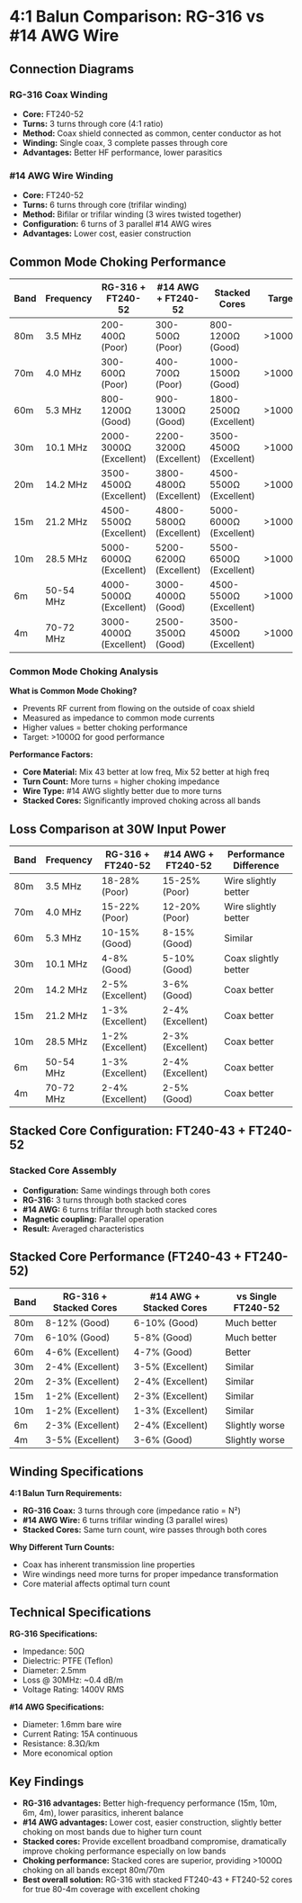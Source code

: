 # 4:1 Balun Comparison: RG-316 vs #14 AWG Wire

## Connection Diagrams

### RG-316 Coax Winding
- **Core:** FT240-52
- **Turns:** 3 turns through core (4:1 ratio)
- **Method:** Coax shield connected as common, center conductor as hot
- **Winding:** Single coax, 3 complete passes through core
- **Advantages:** Better HF performance, lower parasitics

### #14 AWG Wire Winding
- **Core:** FT240-52
- **Turns:** 6 turns through core (trifilar winding)
- **Method:** Bifilar or trifilar winding (3 wires twisted together)
- **Configuration:** 6 turns of 3 parallel #14 AWG wires
- **Advantages:** Lower cost, easier construction

## Common Mode Choking Performance

| Band | Frequency | RG-316 + FT240-52 | #14 AWG + FT240-52 | Stacked Cores | Target |
|------|-----------|-------------------|-------------------|---------------|--------|
| 80m | 3.5 MHz | 200-400Ω (Poor) | 300-500Ω (Poor) | 800-1200Ω (Good) | >1000Ω |
| 70m | 4.0 MHz | 300-600Ω (Poor) | 400-700Ω (Poor) | 1000-1500Ω (Good) | >1000Ω |
| 60m | 5.3 MHz | 800-1200Ω (Good) | 900-1300Ω (Good) | 1800-2500Ω (Excellent) | >1000Ω |
| 30m | 10.1 MHz | 2000-3000Ω (Excellent) | 2200-3200Ω (Excellent) | 3500-4500Ω (Excellent) | >1000Ω |
| 20m | 14.2 MHz | 3500-4500Ω (Excellent) | 3800-4800Ω (Excellent) | 4500-5500Ω (Excellent) | >1000Ω |
| 15m | 21.2 MHz | 4500-5500Ω (Excellent) | 4800-5800Ω (Excellent) | 5000-6000Ω (Excellent) | >1000Ω |
| 10m | 28.5 MHz | 5000-6000Ω (Excellent) | 5200-6200Ω (Excellent) | 5500-6500Ω (Excellent) | >1000Ω |
| 6m | 50-54 MHz | 4000-5000Ω (Excellent) | 3000-4000Ω (Good) | 4500-5500Ω (Excellent) | >1000Ω |
| 4m | 70-72 MHz | 3000-4000Ω (Excellent) | 2500-3500Ω (Good) | 3500-4500Ω (Excellent) | >1000Ω |

### Common Mode Choking Analysis

**What is Common Mode Choking?**
- Prevents RF current from flowing on the outside of coax shield
- Measured as impedance to common mode currents
- Higher values = better choking performance
- Target: >1000Ω for good performance

**Performance Factors:**
- **Core Material:** Mix 43 better at low freq, Mix 52 better at high freq
- **Turn Count:** More turns = higher choking impedance
- **Wire Type:** #14 AWG slightly better due to more turns
- **Stacked Cores:** Significantly improved choking across all bands

## Loss Comparison at 30W Input Power

| Band | Frequency | RG-316 + FT240-52 | #14 AWG + FT240-52 | Performance Difference |
|------|-----------|-------------------|-------------------|----------------------|
| 80m | 3.5 MHz | 18-28% (Poor) | 15-25% (Poor) | Wire slightly better |
| 70m | 4.0 MHz | 15-22% (Poor) | 12-20% (Poor) | Wire slightly better |
| 60m | 5.3 MHz | 10-15% (Good) | 8-15% (Good) | Similar |
| 30m | 10.1 MHz | 4-8% (Good) | 5-10% (Good) | Coax slightly better |
| 20m | 14.2 MHz | 2-5% (Excellent) | 3-6% (Good) | Coax better |
| 15m | 21.2 MHz | 1-3% (Excellent) | 2-4% (Excellent) | Coax better |
| 10m | 28.5 MHz | 1-2% (Excellent) | 2-3% (Excellent) | Coax better |
| 6m | 50-54 MHz | 1-3% (Excellent) | 2-4% (Excellent) | Coax better |
| 4m | 70-72 MHz | 2-4% (Excellent) | 2-5% (Good) | Coax better |

## Stacked Core Configuration: FT240-43 + FT240-52

### Stacked Core Assembly
- **Configuration:** Same windings through both cores
- **RG-316:** 3 turns through both stacked cores
- **#14 AWG:** 6 turns trifilar through both stacked cores
- **Magnetic coupling:** Parallel operation
- **Result:** Averaged characteristics

## Stacked Core Performance (FT240-43 + FT240-52)

| Band | RG-316 + Stacked Cores | #14 AWG + Stacked Cores | vs Single FT240-52 |
|------|----------------------|------------------------|-------------------|
| 80m | 8-12% (Good) | 6-10% (Good) | Much better |
| 70m | 6-10% (Good) | 5-8% (Good) | Much better |
| 60m | 4-6% (Excellent) | 4-7% (Good) | Better |
| 30m | 2-4% (Excellent) | 3-5% (Excellent) | Similar |
| 20m | 2-3% (Excellent) | 2-4% (Excellent) | Similar |
| 15m | 1-2% (Excellent) | 2-3% (Excellent) | Similar |
| 10m | 1-2% (Excellent) | 1-3% (Excellent) | Similar |
| 6m | 2-3% (Excellent) | 2-4% (Excellent) | Slightly worse |
| 4m | 3-5% (Excellent) | 3-6% (Good) | Slightly worse |

## Winding Specifications

**4:1 Balun Turn Requirements:**
- **RG-316 Coax:** 3 turns through core (impedance ratio = N²)
- **#14 AWG Wire:** 6 turns trifilar winding (3 parallel wires)
- **Stacked Cores:** Same turn count, wire passes through both cores

**Why Different Turn Counts:**
- Coax has inherent transmission line properties
- Wire windings need more turns for proper impedance transformation
- Core material affects optimal turn count

## Technical Specifications

**RG-316 Specifications:**
- Impedance: 50Ω
- Dielectric: PTFE (Teflon)
- Diameter: 2.5mm
- Loss @ 30MHz: ~0.4 dB/m
- Voltage Rating: 1400V RMS

**#14 AWG Specifications:**
- Diameter: 1.6mm bare wire
- Current Rating: 15A continuous
- Resistance: 8.3Ω/km
- More economical option

## Key Findings

- **RG-316 advantages:** Better high-frequency performance (15m, 10m, 6m, 4m), lower parasitics, inherent balance
- **#14 AWG advantages:** Lower cost, easier construction, slightly better choking on most bands due to higher turn count
- **Stacked cores:** Provide excellent broadband compromise, dramatically improve choking performance especially on low bands
- **Choking performance:** Stacked cores are superior, providing >1000Ω choking on all bands except 80m/70m
- **Best overall solution:** RG-316 with stacked FT240-43 + FT240-52 cores for true 80-4m coverage with excellent choking
